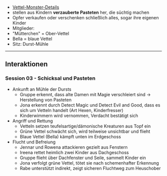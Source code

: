 



- [Vettel-Monster-Details](https://lolindhir.github.io/PnP/campaigns/strahd/compendium/monsters/vettel)
- stellen aus Kindern **verzauberte Pasteten** her, die süchtig machen
- Opfer verkaufen oder verschenken schließlich alles, sogar ihre eigenen Kinder
- Mitglieder:
 - "Mütterchen" = Ober-Vettel
 - Bella = blaue Vettel
- Sitz: Durst-Mühle










---

## Interaktionen

### Session 03 - Schicksal und Pasteten

- Ankunft an Mühle der Dursts  
  - Gruppe erkennt, dass alte Damen mit Magie verschleiert sind → Herstellung von Pasteten  
  - Jona erkennt durch Detect Magic und Detect Evil and Good, dass es sich um Vetteln handelt (Art Hexen, Kinderfresser)  
  - Kinderwimmern wird vernommen, Verdacht bestätigt sich  
- Angriff und Rettung  
  - Vetteln setzen teufelsartige/dämonische Kreaturen aus Topf ein  
  - Grüne Vettel schwächt sich, wird teilweise unsichtbar und flieht  
  - Blaue Vettel (Bella) kämpft unten im Erdgeschoss  
- Flucht und Befreiung  
  - Jennar und Rowena attackieren gezielt aus Fenstern  
  - Ireena rettet heimlich zwei Kinder aus Dachgeschoss  
  - Gruppe flieht über Dachfenster und Seile, sammelt Kinder ein  
  - Jona verfolgt grüne Vettel, tötet sie nach schemenhafter Erkennung  
  - Rabe unterstützt indirekt, zeigt sicheren Fluchtweg zum Heuschober  